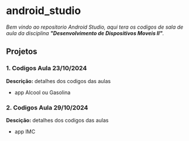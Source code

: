 # android_studio
*Bem vindo ao repositorio Android Studio, aqui tera os codigos de sala de aula da disciplina **"Desenvolvimento de Dispositivos Moveis II"**.*

## Projetos

### 1. Codigos Aula 23/10/2024
**Descrição:** detalhes dos codigos das aulas 
- app Alcool ou Gasolina

### 2. Codigos Aula 29/10/2024
**Descição:**  detalhes dos codigos das aulas
-  app IMC